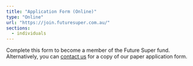 ```yaml
---
title: "Application Form (Online)"
type: "Online"
url: "https://join.futuresuper.com.au/"
sections:
  - individuals
---
```


Complete this form to become a member of the Future Super fund. Alternatively, you can [contact us](/contact-us) for a copy of our paper application form.
